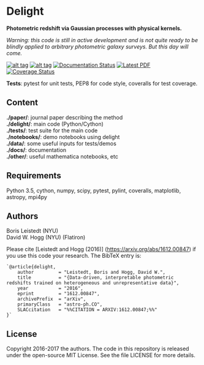 # Delight
**Photometric redshift via Gaussian processes with physical kernels.**

*Warning: this code is still in active development and is not quite ready to be blindly applied to arbitrary photometric galaxy surveys. But this day will come.*

[![alt tag](http://img.shields.io/badge/license-MIT-blue.svg?style=flat)](https://github.com/ixkael/Delight/blob/master/LICENSE)
[![alt tag](https://travis-ci.org/ixkael/Delight.svg?branch=master)](https://travis-ci.org/ixkael/Delight)
[![Documentation Status](https://readthedocs.org/projects/delight/badge/?version=latest&style=flat)](http://delight.readthedocs.io/en/latest/?badge=latest)
[![Latest PDF](https://img.shields.io/badge/PDF-latest-orange.svg)](https://github.com/ixkael/Delight/blob/master/paper/PhotoZviaGP_paper.pdf)
[![Coverage Status](https://coveralls.io/repos/github/ixkael/Delight/badge.svg?branch=master)](https://coveralls.io/github/ixkael/Delight?branch=master)

**Tests**: pytest for unit tests, PEP8 for code style, coveralls for test coverage.

## Content

**./paper/**: journal paper describing the method </br>
**./delight/**: main code (Python/Cython) </br>
**./tests/**: test suite for the main code </br>
**./notebooks/**: demo notebooks using delight </br>
**./data/**: some useful inputs for tests/demos </br>
**./docs/**: documentation </br>
**./other/**: useful mathematica notebooks, etc </br>

## Requirements

Python 3.5, cython, numpy, scipy, pytest, pylint, coveralls, matplotlib, astropy, mpi4py </br>

## Authors

Boris Leistedt (NYU) </br>
David W. Hogg (NYU) (Flatiron)

Please cite [Leistedt and Hogg (2016)]
(https://arxiv.org/abs/1612.00847) if you use this code your
research. The BibTeX entry is:

    `@article{delight,
        author         = "Leistedt, Boris and Hogg, David W.",
        title          = "{Data-driven, interpretable photometric redshifts trained on heterogeneous and unrepresentative data}",
        year           = "2016",
        eprint         = "1612.00847",
        archivePrefix  = "arXiv",
        primaryClass   = "astro-ph.CO",
        SLACcitation   = "%%CITATION = ARXIV:1612.00847;%%"
    }`


## License

Copyright 2016-2017 the authors. The code in this repository is released under the open-source MIT License. See the file LICENSE for more details.
